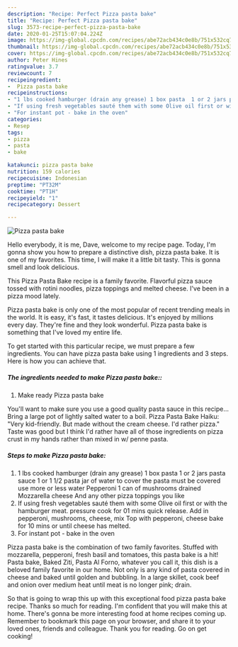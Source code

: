 ```yaml
---
description: "Recipe: Perfect Pizza pasta bake"
title: "Recipe: Perfect Pizza pasta bake"
slug: 3573-recipe-perfect-pizza-pasta-bake
date: 2020-01-25T15:07:04.224Z
image: https://img-global.cpcdn.com/recipes/abe72acb434c0e8b/751x532cq70/pizza-pasta-bake-recipe-main-photo.jpg
thumbnail: https://img-global.cpcdn.com/recipes/abe72acb434c0e8b/751x532cq70/pizza-pasta-bake-recipe-main-photo.jpg
cover: https://img-global.cpcdn.com/recipes/abe72acb434c0e8b/751x532cq70/pizza-pasta-bake-recipe-main-photo.jpg
author: Peter Hines
ratingvalue: 3.7
reviewcount: 7
recipeingredient:
-  Pizza pasta bake
recipeinstructions:
- "1 lbs cooked hamburger (drain any grease) 1 box pasta  1 or 2 jars pasta sauce  1 or 1 1/2 pasta jar of water to cover the pasta must be covered use more or less water  Pepperoni  1 can of mushrooms drained  Mozzarella cheese And any other pizza toppings you like"
- "If using fresh vegetables sauté them with some Olive oil first or with the hamburger meat. pressure cook for 01 mins quick release.  Add in pepperoni, mushrooms, cheese, mix  Top with pepperoni, cheese bake for 10 mins or until cheese has melted."
- "For instant pot - bake in the oven"
categories:
- Resep
tags:
- pizza
- pasta
- bake

katakunci: pizza pasta bake
nutrition: 159 calories
recipecuisine: Indonesian
preptime: "PT32M"
cooktime: "PT1H"
recipeyield: "1"
recipecategory: Dessert

---
```



![Pizza pasta bake](https://img-global.cpcdn.com/recipes/abe72acb434c0e8b/751x532cq70/pizza-pasta-bake-recipe-main-photo.jpg)

Hello everybody, it is me, Dave, welcome to my recipe page. Today, I'm gonna show you how to prepare a distinctive dish, pizza pasta bake. It is one of my favorites. This time, I will make it a little bit tasty. This is gonna smell and look delicious.

This Pizza Pasta Bake recipe is a family favorite. Flavorful pizza sauce tossed with rotini noodles, pizza toppings and melted cheese. I&#39;ve been in a pizza mood lately.

Pizza pasta bake is only one of the most popular of recent trending meals in the world. It is easy, it's fast, it tastes delicious. It's enjoyed by millions every day. They're fine and they look wonderful. Pizza pasta bake is something that I've loved my entire life.


To get started with this particular recipe, we must prepare a few ingredients. You can have pizza pasta bake using 1 ingredients and 3 steps. Here is how you can achieve that.

##### The ingredients needed to make Pizza pasta bake::

1. Make ready  Pizza pasta bake


You&#39;ll want to make sure you use a good quality pasta sauce in this recipe… Bring a large pot of lightly salted water to a boil. Pizza Pasta Bake Haiku: &#34;Very kid-friendly. But made without the cream cheese. I&#39;d rather pizza.&#34; Taste was good but I think I&#39;d rather have all of those ingredients on pizza crust in my hands rather than mixed in w/ penne pasta. 

##### Steps to make Pizza pasta bake:

1. 1 lbs cooked hamburger (drain any grease)
1 box pasta 
1 or 2 jars pasta sauce 
1 or 1 1/2 pasta jar of water to cover the pasta must be covered use more or less water 
Pepperoni 
1 can of mushrooms drained 
Mozzarella cheese
And any other pizza toppings you like
1. If using fresh vegetables sauté them with some Olive oil first or with the hamburger meat. pressure cook for 01 mins quick release. 
Add in pepperoni, mushrooms, cheese, mix 
Top with pepperoni, cheese bake for 10 mins or until cheese has melted.
1. For instant pot - bake in the oven


Pizza pasta bake is the combination of two family favorites. Stuffed with mozzarella, pepperoni, fresh basil and tomatoes, this pasta bake is a hit! Pasta bake, Baked Ziti, Pasta Al Forno, whatever you call it, this dish is a beloved family favorite in our home. Not only is any kind of pasta covered in cheese and baked until golden and bubbling. In a large skillet, cook beef and onion over medium heat until meat is no longer pink; drain. 

So that is going to wrap this up with this exceptional food pizza pasta bake recipe. Thanks so much for reading. I'm confident that you will make this at home. There's gonna be more interesting food at home recipes coming up. Remember to bookmark this page on your browser, and share it to your loved ones, friends and colleague. Thank you for reading. Go on get cooking!

